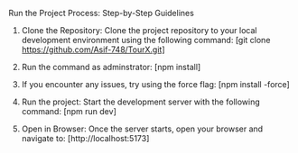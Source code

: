 Run the Project Process:
Step-by-Step Guidelines
1. Clone the Repository: Clone the project repository to your local development environment using the following command:
[git clone https://github.com/Asif-748/TourX.git]

2. Run the command as adminstrator:
[npm install]

3. If you encounter any issues, try using the force flag:
[npm install -force]

4. Run the project: Start the development server with the following command:
[npm run dev]

5. Open in Browser: Once the server starts, open your browser and navigate to:
[http://localhost:5173]
